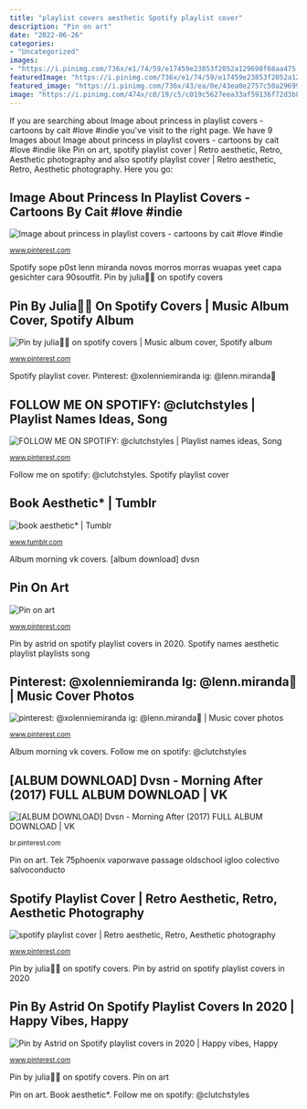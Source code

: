 ```yaml
---
title: "playlist covers aesthetic Spotify playlist cover"
description: "Pin on art"
date: "2022-06-26"
categories:
- "Uncategorized"
images:
- "https://i.pinimg.com/736x/e1/74/59/e17459e23853f2052a129698f68aa475.jpg"
featuredImage: "https://i.pinimg.com/736x/e1/74/59/e17459e23853f2052a129698f68aa475.jpg"
featured_image: "https://i.pinimg.com/736x/43/ea/0e/43ea0e2757c50a29699cb3edcb2fcb70.jpg"
image: "https://i.pinimg.com/474x/c0/19/c5/c019c5627eea33af59136f72d3b88896.jpg"
---
```


If you are searching about Image about princess in playlist covers - cartoons by cait #love #indie you've visit to the right page. We have 9 Images about Image about princess in playlist covers - cartoons by cait #love #indie like Pin on art, spotify playlist cover | Retro aesthetic, Retro, Aesthetic photography and also spotify playlist cover | Retro aesthetic, Retro, Aesthetic photography. Here you go:

## Image About Princess In Playlist Covers - Cartoons By Cait #love #indie

![Image about princess in playlist covers - cartoons by cait #love #indie](https://i.pinimg.com/736x/43/ea/0e/43ea0e2757c50a29699cb3edcb2fcb70.jpg "Album morning vk covers")

<small>www.pinterest.com</small>

Spotify sope p0st lenn miranda novos morros morras wuapas yeet capa gesichter cara 90soutfit. Pin by julia🤍🤍 on spotify covers

## Pin By Julia🤍🤍 On Spotify Covers | Music Album Cover, Spotify Album

![Pin by julia🤍🤍 on spotify covers | Music album cover, Spotify album](https://i.pinimg.com/736x/e1/74/59/e17459e23853f2052a129698f68aa475.jpg "[album download] dvsn")

<small>www.pinterest.com</small>

Spotify playlist cover. Pinterest: @xolenniemiranda ig: @lenn.miranda🌴

## FOLLOW ME ON SPOTIFY: @clutchstyles | Playlist Names Ideas, Song

![FOLLOW ME ON SPOTIFY: @clutchstyles | Playlist names ideas, Song](https://i.pinimg.com/736x/11/48/f2/1148f28a8b06045fbcb4e2fada06ca75.jpg "Spotify names aesthetic playlist playlists song")

<small>www.pinterest.com</small>

Follow me on spotify: @clutchstyles. Spotify playlist cover

## Book Aesthetic* | Tumblr

![book aesthetic* | Tumblr](https://68.media.tumblr.com/aa4b3f34c768162bc0823934fc01a2e5/tumblr_op79ezte7t1uzbz9qo1_500.jpg "Spotify playlist cover")

<small>www.tumblr.com</small>

Album morning vk covers. [album download] dvsn

## Pin On Art

![Pin on art](https://i.pinimg.com/736x/93/0b/9c/930b9c73f49724f3f2ea3c33ad13b87d.jpg "Pin by julia🤍🤍 on spotify covers")

<small>www.pinterest.com</small>

Pin by astrid on spotify playlist covers in 2020. Spotify names aesthetic playlist playlists song

## Pinterest: @xolenniemiranda Ig: @lenn.miranda🌴 | Music Cover Photos

![pinterest: @xolenniemiranda ig: @lenn.miranda🌴 | Music cover photos](https://i.pinimg.com/736x/03/9a/dd/039add461867ae1402a35259a51b4cdc.jpg "Spotify names aesthetic playlist playlists song")

<small>www.pinterest.com</small>

Album morning vk covers. Follow me on spotify: @clutchstyles

## [ALBUM DOWNLOAD] Dvsn - Morning After (2017) FULL ALBUM DOWNLOAD | VK

![[ALBUM DOWNLOAD] Dvsn - Morning After (2017) FULL ALBUM DOWNLOAD | VK](https://i.pinimg.com/736x/fd/3f/de/fd3fde9fe7878bb313d71b96f7bf7d46.jpg "Book aesthetic*")

<small>br.pinterest.com</small>

Pin on art. Tek 75phoenix vaporwave passage oldschool igloo colectivo salvoconducto

## Spotify Playlist Cover | Retro Aesthetic, Retro, Aesthetic Photography

![spotify playlist cover | Retro aesthetic, Retro, Aesthetic photography](https://i.pinimg.com/736x/f7/4d/89/f74d8908f3185c95967ad42dcd1bfeb0.jpg "Spotify playlist cover")

<small>www.pinterest.com</small>

Pin by julia🤍🤍 on spotify covers. Pin by astrid on spotify playlist covers in 2020

## Pin By Astrid On Spotify Playlist Covers In 2020 | Happy Vibes, Happy

![Pin by Astrid on Spotify playlist covers in 2020 | Happy vibes, Happy](https://i.pinimg.com/474x/c0/19/c5/c019c5627eea33af59136f72d3b88896.jpg "Pin on art")

<small>www.pinterest.com</small>

Pin by julia🤍🤍 on spotify covers. Pin on art

Pin on art. Book aesthetic*. Follow me on spotify: @clutchstyles
